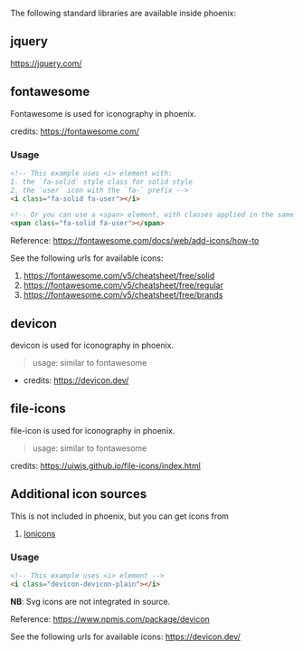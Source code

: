 The following standard libraries are available inside phoenix:

## jquery
https://jquery.com/

## fontawesome

Fontawesome is used for iconography in phoenix.

credits: https://fontawesome.com/

### Usage

```html
<!-- This example uses <i> element with: 
1. the `fa-solid` style class for solid style
2. the `user` icon with the `fa-` prefix -->
<i class="fa-solid fa-user"></i>

<!-- Or you can use a <span> element, with classes applied in the same way -->
<span class="fa-solid fa-user"></span>
```

Reference: https://fontawesome.com/docs/web/add-icons/how-to

See the following urls for available icons:
1. https://fontawesome.com/v5/cheatsheet/free/solid
2. https://fontawesome.com/v5/cheatsheet/free/regular
3. https://fontawesome.com/v5/cheatsheet/free/brands

## devicon

devicon is used for iconography in phoenix.

>usage: similar to fontawesome

* credits: https://devicon.dev/

## file-icons

file-icon is used for iconography in phoenix.
 
> usage: similar to fontawesome

credits: https://uiwjs.github.io/file-icons/index.html

## Additional icon sources
This is not included in phoenix, but you can get icons from
1. [Ionicons](http://ionicons.com)

### Usage

```html
<!-- This example uses <i> element -->
<i class="devicon-devicon-plain"></i>
```
**NB**: Svg icons are not integrated in source. 

Reference: https://www.npmjs.com/package/devicon

See the following urls for available icons:
https://devicon.dev/
